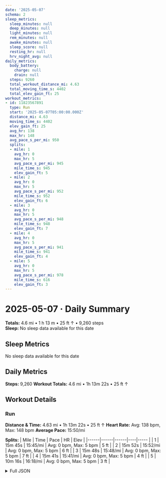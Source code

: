 ```yaml
---
date: '2025-05-07'
schema: 2
sleep_metrics:
  sleep_minutes: null
  deep_minutes: null
  light_minutes: null
  rem_minutes: null
  awake_minutes: null
  sleep_score: null
  resting_hr: null
  hrv_night_avg: null
daily_metrics:
  body_battery:
    charge: null
    drain: null
  steps: 9260
  total_workout_distance_mi: 4.63
  total_moving_time_s: 4402
  total_elev_gain_ft: 25
workout_metrics:
- id: 11823567891
  type: Run
  start: '2025-05-07T05:00:00.000Z'
  distance_mi: 4.63
  moving_time_s: 4402
  elev_gain_ft: 25
  avg_hr: 138
  max_hr: 148
  avg_pace_s_per_mi: 950
  splits:
  - mile: 1
    avg_hr: 0
    max_hr: 5
    avg_pace_s_per_mi: 945
    mile_time_s: 945
    elev_gain_ft: 5
  - mile: 2
    avg_hr: 0
    max_hr: 5
    avg_pace_s_per_mi: 952
    mile_time_s: 952
    elev_gain_ft: 6
  - mile: 3
    avg_hr: 0
    max_hr: 5
    avg_pace_s_per_mi: 948
    mile_time_s: 948
    elev_gain_ft: 7
  - mile: 4
    avg_hr: 0
    max_hr: 5
    avg_pace_s_per_mi: 941
    mile_time_s: 941
    elev_gain_ft: 4
  - mile: 5
    avg_hr: 0
    max_hr: 5
    avg_pace_s_per_mi: 978
    mile_time_s: 616
    elev_gain_ft: 3
---
```

# 2025-05-07 · Daily Summary
**Totals:** 4.6 mi • 1 h 13 m • 25 ft ↑ • 9,260 steps  
**Sleep:** No sleep data available for this date

## Sleep Metrics
No sleep data available for this date

## Daily Metrics
**Steps:** 9,260
**Workout Totals:** 4.6 mi • 1h 13m 22s • 25 ft ↑

## Workout Details
### Run
**Distance & Time:** 4.63 mi • 1h 13m 22s • 25 ft ↑
**Heart Rate:** Avg: 138 bpm, Max: 148 bpm
**Average Pace:** 15:50/mi

**Splits:**
| Mile | Time | Pace | HR | Elev |
|------|------|------|----|----- |
| 1 | 15m 45s | 15:45/mi | Avg: 0 bpm, Max: 5 bpm | 5 ft |
| 2 | 15m 52s | 15:52/mi | Avg: 0 bpm, Max: 5 bpm | 6 ft |
| 3 | 15m 48s | 15:48/mi | Avg: 0 bpm, Max: 5 bpm | 7 ft |
| 4 | 15m 41s | 15:41/mi | Avg: 0 bpm, Max: 5 bpm | 4 ft |
| 5 | 10m 16s | 16:18/mi | Avg: 0 bpm, Max: 5 bpm | 3 ft |


<details>
<summary>Full JSON</summary>

```json
{
  "date": "2025-05-07",
  "schema": 2,
  "sleep_metrics": {
    "sleep_minutes": null,
    "deep_minutes": null,
    "light_minutes": null,
    "rem_minutes": null,
    "awake_minutes": null,
    "sleep_score": null,
    "resting_hr": null,
    "hrv_night_avg": null
  },
  "daily_metrics": {
    "body_battery": {
      "charge": null,
      "drain": null
    },
    "steps": 9260,
    "total_workout_distance_mi": 4.63,
    "total_moving_time_s": 4402,
    "total_elev_gain_ft": 25
  },
  "workout_metrics": [
    {
      "id": 11823567891,
      "type": "Run",
      "start": "2025-05-07T05:00:00.000Z",
      "distance_mi": 4.63,
      "moving_time_s": 4402,
      "elev_gain_ft": 25,
      "avg_hr": 138,
      "max_hr": 148,
      "avg_pace_s_per_mi": 950,
      "splits": [
        {
          "mile": 1,
          "avg_hr": 0,
          "max_hr": 5,
          "avg_pace_s_per_mi": 945,
          "mile_time_s": 945,
          "elev_gain_ft": 5
        },
        {
          "mile": 2,
          "avg_hr": 0,
          "max_hr": 5,
          "avg_pace_s_per_mi": 952,
          "mile_time_s": 952,
          "elev_gain_ft": 6
        },
        {
          "mile": 3,
          "avg_hr": 0,
          "max_hr": 5,
          "avg_pace_s_per_mi": 948,
          "mile_time_s": 948,
          "elev_gain_ft": 7
        },
        {
          "mile": 4,
          "avg_hr": 0,
          "max_hr": 5,
          "avg_pace_s_per_mi": 941,
          "mile_time_s": 941,
          "elev_gain_ft": 4
        },
        {
          "mile": 5,
          "avg_hr": 0,
          "max_hr": 5,
          "avg_pace_s_per_mi": 978,
          "mile_time_s": 616,
          "elev_gain_ft": 3
        }
      ]
    }
  ]
}
```
</details>
